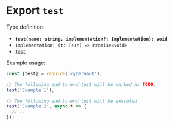 # Export `test`

Type definition:

* **`test(name: string, implementation?: Implementation): void`**
* `Implementation: (t: Test) => Promise<void>`
* [`Test`](../interfaces/test.md)

Example usage:

```js
const {test} = require('cybernaut');

// The following end-to-end test will be marked as TODO.
test('Example 1');

// The following end-to-end test will be executed.
test('Example 2', async t => {
  // ...
});
```

